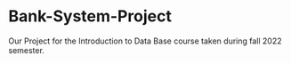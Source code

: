 # Bank-System-Project

Our Project for the Introduction to Data Base course taken during fall 2022 semester.</br>
